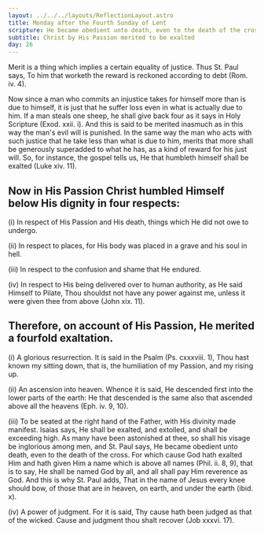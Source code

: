 ```yaml
---
layout: ../../../layouts/ReflectionLayout.astro
title: Monday after the Fourth Sunday of Lent
scripture: He became obedient unto death, even to the death of the cross, for which cause God hath exalted Him.--Phil. ii. 8.
subtitle: Christ by His Passion merited to be exalted
day: 26
---
```


Merit is a thing which implies a certain equality of justice. Thus St. Paul says, To him that worketh the reward is reckoned according to debt (Rom. iv. 4).

Now since a man who commits an injustice takes for himself more than is due to himself, it is just that he suffer loss even in what is actually due to him. If a man steals one sheep, he shall give back four as it says in Holy Scripture (Exod. xxii. i). And this is said to be merited inasmuch as in this way the man's evil will is punished. In the same way the man who acts with such justice that he take less than what is due to him, merits that more shall be generously superadded to what he has, as a kind of reward for his just will. So, for instance, the gospel tells us, He that humbleth himself shall be exalted (Luke xiv. 11).

## Now in His Passion Christ humbled Himself below His dignity in four respects:

(i) In respect of His Passion and His death, things which He did not owe to undergo.

(ii) In respect to places, for His body was placed in a grave and his soul in hell.

(iii) In respect to the confusion and shame that He endured.

(iv) In respect to His being delivered over to human authority, as He said Himself to Pilate, Thou shouldst not have any power against me, unless it were given thee from above (John xix. 11).

## Therefore, on account of His Passion, He merited a fourfold exaltation.

(i) A glorious resurrection. It is said in the Psalm (Ps. cxxxviii. 1), Thou hast known my sitting down, that is, the humiliation of my Passion, and my rising up.

(ii) An ascension into heaven. Whence it is said, He descended first into the lower parts of the earth: He that descended is the same also that ascended above all the heavens (Eph. iv. 9, 10).

(iii) To be seated at the right hand of the Father, with His divinity made manifest. Isaias says, He shall be exalted, and extolled, and shall be exceeding high. As many have been astonished at thee, so shall his visage be inglorious among men, and St. Paul says, He became obedient unto death, even to the death of the cross. For which cause God hath exalted Him and hath given Him a name which is above all names (Phil. ii. 8, 9), that is to say, He shall be named God by all, and all shall pay Him reverence as God. And this is why St. Paul adds, That in the name of Jesus every knee should bow, of those that are in heaven, on earth, and under the earth (ibid. x).

(iv) A power of judgment. For it is said, Thy cause hath been judged as that of the wicked. Cause and judgment thou shalt recover (Job xxxvi. 17).
